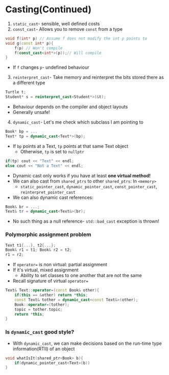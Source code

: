 # Casting(Continued)
1. `static_cast`- sensible, well defined costs
2. `const_cast`- Allows you to remove `const` from a type
```cpp
void f(int* p) // Assume f does not modify the int p points to
void g(const int* p){
	f(p) // Won't compile
	f(const_cast<int*>(p));// Will compile
}
```
- If `f` changes `p`- undefined behaviour
3. `reinterpret_cast`- Take memory and reinterpret the bits stored there as a different type
```cpp
Turtle t;
Student* s = reinterpret_cast<Student*>(&t);
```
- Behaviour depends on the compiler and object layouts
- Generally unsafe!
4. `dynamic_cast`- Let's me check which subclass I am pointing to
```cpp
Book* bp = ...
Text* tp = dynamic_cast<Text*>(bp);
```
- If `bp` points at a Text, `tp` points at that same Text object
	- Otherwise, `tp` is set to `nullptr`
```cpp
if(tp) cout << "Text" << endl;
else cout << "Not a Text" << endl;
```
- Dynamic cast only works if you have at least **one virtual method!**
- We can also cast from `shared_ptrs` to other `shared_ptrs`: In `<memory>`
	- `static_pointer_cast`, `dynamic_pointer_cast`, `const_pointer_cast`, `reinterpret_pointer_cast`
- We can also dynamic cast references:
```cpp
Book& br = ...;
Text& tr = dynamic_cast<Text&>(br);
```
- No such thing as a null reference- `std::bad_cast` exception is thrown!
### Polymorphic assignment problem
```cpp
Text t1{...}, t2{...};
Book& r1 = t1; Book& r2 = t2;
r1 = r2;
```
- If `operator=` is non virtual: partial assignment
- If it's virtual, mixed assignment
	- Ability to set classes to one another that are not the same
- Recall signature of virtual `operator=`
```cpp
Text& Text::operator=(const Book& other){
	if(this == &other) return *this;
	const Text& tother = dynamic_cast<const Text&>(other);
	Book::operator=(tother);
	topic = tother.topic;
	return *this;
}
```
### Is `dynamic_cast` good style?
- With `dynamic_cast`, we can make decisions based on the run-time type information(RTII) of an object
```cpp
void whatIsIt(shared_ptr<Book> b){
	if(dynamic_pointer_cast<Text>(b))
}
```